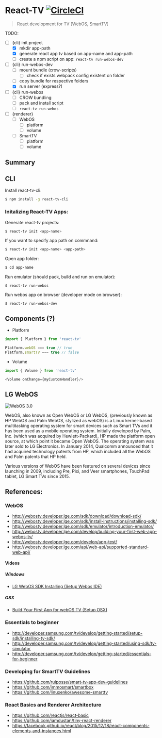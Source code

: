 # React-TV [![CircleCI](https://circleci.com/gh/raphamorim/react-tv/tree/master.svg?style=shield)](https://circleci.com/gh/raphamorim/react-tv/tree/master)

> React development for TV (WebOS, SmartTV)

TODO:

- [ ] {cli} init project
  - [x] mkdir app-path
  - [x] generate react app tv based on app-name and app-path
  - [ ] create a npm script on app: `react-tv run-webos-dev`
- [ ] {cli} run-webos-dev
  - [ ] mount bundle (crow-scripts)
    - [ ] check if exists webpack config existent on folder
  - [ ] copy bundle for respective folders
  - [x] run server (express?)
- [ ] {cli} run-webos
  - [ ] CROW bundling
  - [ ] pack and install script
  - [ ] `react-tv run-webos`
- [ ] {renderer}
  - [ ] WebOS
    - [ ] platform
    - [ ] volume
  - [ ] SmartTV
    - [ ] platform
    - [ ] volume

## Summary


## CLI

Install react-tv-cli:

```bash
$ npm install -g react-tv-cli
```

### Initalizing React-TV Apps:

Generate react-tv projects:

```bash
$ react-tv init <app-name>
```

If you want to specify app path on commnand:

```bash
$ react-tv init <app-name> <app-path>
```

Open app folder:

```bash
$ cd app-name
```

Run emulator (should pack, build and run on emulator):

```
$ react-tv run-webos
```

Run webos app on browser (developer mode on browser):

```
$ react-tv run-webos-dev
```

## Components (?)

- Platform

```js
import { Platform } from 'react-tv'

Platform.webOS === true // true
Platform.smartTV === true // false
```

- Volume

```js
import { Volume } from 'react-tv'

<Volume onChange={myCustomHandler}/>
```

## LG WebOS

![WebOS 3.0](https://i.ytimg.com/vi/tsRrFehUPEA/maxresdefault.jpg)

WebOS, also known as Open WebOS or LG WebOS, (previously known as HP WebOS and Palm WebOS, stylized as webOS) is a Linux kernel-based multitasking operating system for smart devices such as Smart TVs and it has been used as a mobile operating system. Initially developed by Palm, Inc. (which was acquired by Hewlett-Packard), HP made the platform open source, at which point it became Open WebOS. The operating system was later sold to LG Electronics. In January 2014, Qualcomm announced that it had acquired technology patents from HP, which included all the WebOS and Palm patents that HP held.

Various versions of WebOS have been featured on several devices since launching in 2009, including Pre, Pixi, and Veer smartphones, TouchPad tablet, LG Smart TVs since 2015.

## References:

### WebOS

- http://webostv.developer.lge.com/sdk/download/download-sdk/
- http://webostv.developer.lge.com/sdk/install-instructions/installing-sdk/
- http://webostv.developer.lge.com/sdk/emulator/introduction-emulator/
- http://webostv.developer.lge.com/develop/building-your-first-web-app-webos-tv/
- http://webostv.developer.lge.com/develop/app-test/
- http://webostv.developer.lge.com/api/web-api/supported-standard-web-api/

#### Videos

##### Windows

- [LG WebOS SDK Installing (Setup Webos IDE)](https://www.youtube.com/watch?v=4l-3ZdRkRgc)

##### OSX

- [Build Your First App for webOS TV (Setup OSX)](https://www.youtube.com/watch?v=DXOCbt6oTmk)

### Essentials to beginner

- http://developer.samsung.com/tv/develop/getting-started/setup-sdk/installing-tv-sdk/
- http://developer.samsung.com/tv/develop/getting-started/using-sdk/tv-simulator
- http://developer.samsung.com/tv/develop/getting-started/essentials-for-beginner

### Developing for SmartTV Guidelines

- https://github.com/ruiposse/smart-tv-app-dev-guidelines
- https://github.com/immosmart/smartbox
- https://github.com/linuxenko/awesome-smarttv

### React Basics and Renderer Architecture
- https://github.com/reactjs/react-basic
- https://github.com/iamdustan/tiny-react-renderer
- https://facebook.github.io/react/blog/2015/12/18/react-components-elements-and-instances.html
